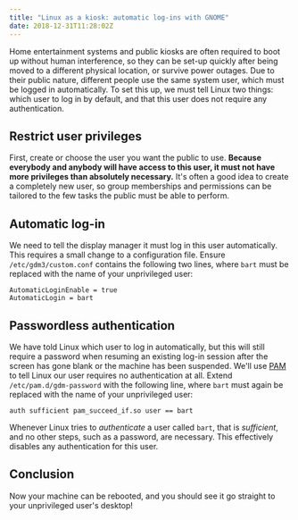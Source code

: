 ```yaml
---
title: "Linux as a kiosk: automatic log-ins with GNOME"
date: 2018-12-31T11:28:02Z
---
```


Home entertainment systems and public kiosks are often required to boot up without human interference, so they can be
set-up quickly after being moved to a different physical location, or survive power outages. Due to their public nature,
different people use the same system user, which must be logged in automatically. To set this up, we must tell Linux two
things: which user to log in by default, and that this user does not require any authentication.

## Restrict user privileges
First, create or choose the user you want the public to use. **Because everybody and anybody will have access to this
user, it must not have more privileges than absolutely necessary.** It's often a good idea to create a completely new
user, so group memberships and permissions can be tailored to the few tasks the public must be able to perform.

## Automatic log-in
We need to tell the display manager it must log in this user automatically. This requires a small change to a
configuration file. Ensure `/etc/gdm3/custom.conf` contains the following two lines, where `bart` must be replaced with
the name of your unprivileged user:
```
AutomaticLoginEnable = true
AutomaticLogin = bart
```

## Passwordless authentication
We have told Linux which user to log in automatically, but this will still require a password when resuming an existing
log-in session after the screen has gone blank or the machine has been suspended.  We'll use
[PAM](https://en.wikipedia.org/wiki/Linux_PAM) to tell Linux our user requires no authentication at all.  Extend
`/etc/pam.d/gdm-password` with the following line, where `bart` must again be replaced with the name of your
unprivileged user:
```
auth sufficient pam_succeed_if.so user == bart
```
Whenever Linux tries to *authenticate* a user called `bart`, that is *sufficient*, and no other steps, such as a
password, are necessary. This effectively disables any authentication for this user.

## Conclusion
Now your machine can be rebooted, and you should see it go straight to your unprivileged user's desktop! 
